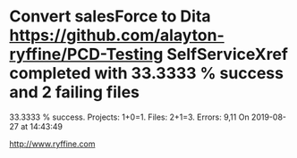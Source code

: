 # Convert salesForce to Dita https://github.com/alayton-ryffine/PCD-Testing SelfServiceXref completed with 33.3333 % success and 2 failing files

33.3333 % success. Projects: 1+0=1.  Files: 2+1=3. Errors: 9,11  On 2019-08-27 at 14:43:49





http://www.ryffine.com
